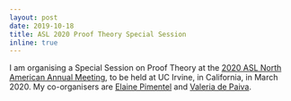 ```yaml
---
layout: post
date: 2019-10-18
title: ASL 2020 Proof Theory Special Session
inline: true
---
```

I am organising a Special Session on Proof Theory at the
[2020 ASL North American Annual Meeting](https://sites.uci.edu/asl2020/),
to be held at UC Irvine, in California, in March 2020.
My co-organisers are
  [Elaine Pimentel](https://sites.google.com/site/elainepimentel/) and
  [Valeria de Paiva](https://vcvpaiva.github.io/).

